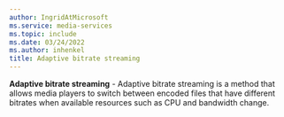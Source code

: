 ```yaml
---
author: IngridAtMicrosoft
ms.service: media-services
ms.topic: include
ms.date: 03/24/2022
ms.author: inhenkel
title: Adaptive bitrate streaming
---
```


**Adaptive bitrate streaming** - Adaptive bitrate streaming is a method that allows media players to switch between encoded files that have different bitrates when available resources such as CPU and bandwidth change.
